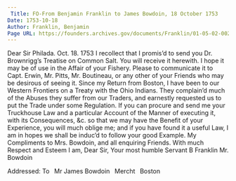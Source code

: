 ```yaml
---
 Title: FO-From Benjamin Franklin to James Bowdoin, 18 October 1753
Date: 1753-10-18
Author: Franklin, Benjamin
Page URL: https://founders.archives.gov/documents/Franklin/01-05-02-0022
---
```


Dear Sir
Philada. Oct. 18. 1753
I recollect that I promis’d to send you Dr. Brownrigg’s Treatise on Common Salt. You will receive it herewith. I hope it may be of use in the Affair of your Fishery. Please to communicate it to Capt. Erwin, Mr. Pitts, Mr. Boutineau, or any other of your Friends who may be desirous of seeing it.
Since my Return from Boston, I have been to our Western Frontiers on a Treaty with the Ohio Indians. They complain’d much of the Abuses they suffer from our Traders, and earnestly requested us to put the Trade under some Regulation. If you can procure and send me your Truckhouse Law and a particular Account of the Manner of executing it, with its Consequences, &c. so that we may have the Benefit of your Experience, you will much oblige me; and if you have found it a useful Law, I am in hopes we shall be induc’d to follow your good Example.
My Compliments to Mrs. Bowdoin, and all enquiring Friends. With much Respect and Esteem I am, Dear Sir, Your most humble Servant
B Franklin
Mr. Bowdoin

 Addressed: To  Mr James Bowdoin  Mercht  Boston

